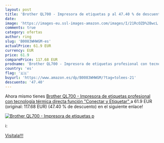 ```yaml
---
layout: post
title: 'Brother QL700 - Impresora de etiquetas p al 47.40 % de descuento'
date: 
image: 'https://images-eu.ssl-images-amazon.com/images/I/21RcOZD%2BwcL._SL200_.jpg'
comments: true
category: ofertas
author: ring
slug: 'B0083WHWGM-es'
actualPrice: 61.9 EUR
currency: EUR
price: 61.9
comparePrice: 117.68 EUR
prodname: 'Brother QL700 - Impresora de etiquetas profesional con tecnología térmica directa  función "Conectar y Etiquetar" '
country: 'es'
flag: '🇪🇸'
buyurl: 'https://www.amazon.es/dp/B0083WHWGM/?tag=tolees-21'
descuento: '47.40'
---
```


Ahora mismo tienes [Brother QL700 - Impresora de etiquetas profesional con tecnología térmica directa  función "Conectar y Etiquetar" ](https://www.amazon.es/dp/B0083WHWGM/?tag=tolees-21) a 61.9 EUR (original: 117.68 EUR) (47.40 %  de descuento) en el siguiente enlace!

[![Brother QL700 - Impresora de etiquetas p](https://images-eu.ssl-images-amazon.com/images/I/21RcOZD%2BwcL._SL200_.jpg)](https://www.amazon.es/dp/B0083WHWGM/?tag=tolees-21)

ℹ️:


[Visítala!!!](https://www.amazon.es/dp/B0083WHWGM/?tag=tolees-21)
